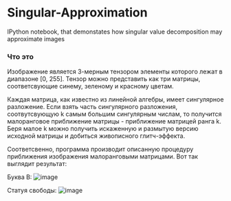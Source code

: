 # Singular-Approximation
IPython notebook, that demonstates how singular value decomposition may approximate images
### Что это
Изображение является 3-мерным тензором элементы которого лежат в диапазоне [0, 255]. Тензор можно представить как три матрицы, соответсвующие синему, зеленому и красному цветам. 

Каждая матрица, как известно из линейной алгебры, имеет сингулярное разложение. Если взять часть сингулярного разложения, соотвутсвующую k самым большим сингулярным числам, то получится малоранговое приближение матрицы - приближение матрицей ранга k. Беря малое k можно получить искаженную и размытую версию исходной матрицы и добиться живописного глитч-эффекта.

Соответсвенно, программа производит описанную процедуру приближения изображения малоранговыми матрицами. Вот так выглядит результат:

Буква В:
![image](https://user-images.githubusercontent.com/43682987/133940708-b822d505-e291-41e4-899a-a30dd009de53.png) 
 
 Статуя свободы:
![image](https://user-images.githubusercontent.com/43682987/133940875-03124767-4aff-4d64-92ee-0010b99ef8ed.png)


